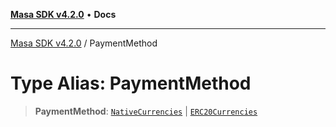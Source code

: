[**Masa SDK v4.2.0**](../README.md) • **Docs**

***

[Masa SDK v4.2.0](../globals.md) / PaymentMethod

# Type Alias: PaymentMethod

> **PaymentMethod**: [`NativeCurrencies`](NativeCurrencies.md) \| [`ERC20Currencies`](ERC20Currencies.md)
